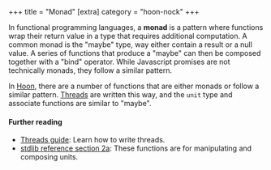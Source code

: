 +++
title = "Monad"
[extra]
category = "hoon-nock"
+++

In functional programming languages, a **monad** is a pattern where functions
wrap their return value in a type that requires additional computation. A common
monad is the "maybe" type, way either contain a result or a null value. A series
of functions that produce a "maybe" can then be composed together with a "bind"
operator. While Javascript promises are not technically monads, they follow a
similar pattern.

In [Hoon](/reference/glossary/hoon), there are a number of functions that are
either monads or follow a similar pattern. [Threads](/reference/glossary/thread)
are written this way, and the `unit` type and associate functions are similar to
"maybe".

#### Further reading

- [Threads guide](/guides/additional/threads/fundamentals): Learn how to write threads.
- [stdlib reference section 2a](/reference/hoon/stdlib/2a): These functions are
  for manipulating and composing units.
